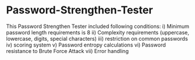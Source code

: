 # Password-Strengthen-Tester
This Password Strengthen Tester included following conditions: i) Minimum password length requirements is 8 ii) Complexity requirements (uppercase, lowercase, digits, special characters) iii) restriction on common passwords iv) scoring system v) Password entropy calculations vi) Password resistance to Brute Force Attack vii) Error handling
